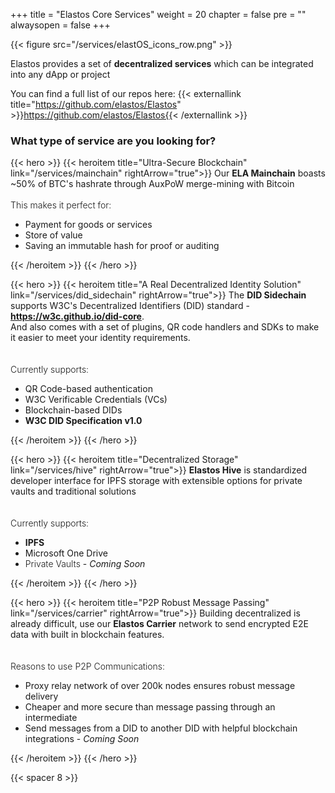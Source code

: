 
+++
title = "Elastos Core Services"
weight = 20
chapter = false
pre = ""
alwaysopen = false
+++

{{< figure src="/services/elastOS_icons_row.png" >}}

Elastos provides a set of **decentralized services** which can be integrated into any dApp or project 

You can find a full list of our repos here: {{< externallink title="https://github.com/elastos/Elastos" >}}https://github.com/elastos/Elastos{{< /externallink >}}

### What type of service are you looking for?

{{< hero >}}
    {{< heroitem title="Ultra-Secure Blockchain" link="/services/mainchain" rightArrow="true">}}
        Our <b>ELA Mainchain</b> boasts ~50% of BTC's hashrate through AuxPoW merge-mining with Bitcoin<br/>
        <br/>
        <span style="font-weight: 300;">This makes it perfect for:</span>
        <ul>
            <li>Payment for goods or services</li>
            <li>Store of value</li>
            <li>Saving an immutable hash for proof or auditing</li>
        </ul>
    {{< /heroitem >}}
{{< /hero >}}

{{< hero >}}
    {{< heroitem title="A Real Decentralized Identity Solution" link="/services/did_sidechain" rightArrow="true">}}
        The <b>DID Sidechain</b> supports W3C's Decentralized Identifiers (DID) standard - 
        <b><a href="https://w3c.github.io/did-core" target="_blank" onclick="event.stopPropagation();">https://w3c.github.io/did-core</a></b>.<br/>
        And also comes with a set of plugins, QR code handlers and SDKs to make it easier to meet your identity requirements.    
        <br/>
        <br/>
        <span style="font-weight: 300;">Currently supports:</span>
        <ul>
            <li>QR Code-based authentication</li>
            <li>W3C Verificable Credentials (VCs)</li>
            <li>Blockchain-based DIDs</li>
            <li><b>W3C DID Specification v1.0</b></li>
        </ul>
    {{< /heroitem >}}
{{< /hero >}}

{{< hero >}}
    {{< heroitem title="Decentralized Storage" link="/services/hive" rightArrow="true">}}
        <b>Elastos Hive</b> is standardized developer interface for IPFS storage with extensible options for private vaults and traditional solutions       
        <br/>
        <br/>
        <span style="font-weight: 300;">Currently supports:</span>
        <ul>
            <li><b>IPFS</b></li>
            <li>Microsoft One Drive</li>
            <li><span style="font-weight: 300;">Private Vaults</span> - <i>Coming Soon</i></li>
        </ul>
    {{< /heroitem >}}
{{< /hero >}}

{{< hero >}}
    {{< heroitem title="P2P Robust Message Passing" link="/services/carrier" rightArrow="true">}}
        Building decentralized is already difficult, use our <b>Elastos Carrier</b> network to send encrypted E2E
        data with built in blockchain features.<br/>       
        <br/>
        <span style="font-weight: 300;">Reasons to use P2P Communications:</span>
        <ul>
            <li>Proxy relay network of over 200k nodes ensures robust message delivery</li>
            <li>Cheaper and more secure than message passing through an intermediate</li>
            <li>Send messages from a DID to another DID with helpful blockchain integrations - <i>Coming Soon</i></li>
        </ul>
        <!--
        <h5>
            <a href="https://github.com/elastos/Elastos.NET.Carrier.Native.SDK" target="_blank" onclick="event.stopPropagation();">
                <i class="fab fa-github" style="color: #222;"></i>
                https://github.com/elastos/Elastos.NET.Carrier.Native.SDK
            </a>
        </h5>
        -->
    {{< /heroitem >}}
{{< /hero >}}

{{< spacer 8 >}}

<!--
### Elastos Services are divided into two types:

## 1. Hosted Public Services or SDKs to Build On

## 2. Nodes You Should Deploy Yourself for Less Common Use Cases

To ease development for common use cases, we host an Elastos ETH Sidechain node and provide SDKs for the Elastos Hive
storage service and Elastos Carrier P2P communication layer.

{{< spacer 1 >}}

{{< hero >}}
    {{< heroitem title="ETH Sidechain" link="https://elaeth.io" linkBlank="true" colspan="4" >}}
        Connect your <b>web3</b> to our hosted RPC ports just like you would to Ethereum.<br/><br/>More info at <a target="_blank" href="https://elaeth.io">elaeth.io</a> or click <a>HERE</a>. 
    {{< /heroitem >}}
    
    {{< heroitem title="Hive Storage" link="https://github.com/elastos?q=hive" linkBlank="true" colspan="4" >}}
        Use our IPFS and extendable decentralized storage layer for your dApps by integrating our SDKs in either
        Java, Swift or C++.
    {{< /heroitem >}}   
    
    {{< heroitem title="Carrier Network" link="https://github.com/elastos?q=carrier" linkBlank="true" colspan="4" >}}
        Build secure dApps with our P2P network and E2E encryption. Our Carrier network allows you to proxy data to ensure it 
        reaches your recipient reliably.
    {{< /heroitem >}}
{{< /hero >}}

{{< spacer 2 >}}

{{< hero >}}
    {{< heroitem title="ELA Mainchain" link="/build/mainchain" colspan="4" >}}
        Run an instance of the Elastos (ELA) Mainchain to access its RPC interface or use our CLI tool to
        manage a wallet or connect to the blockchain directly.
    {{< /heroitem >}}
    
    {{< heroitem title="DID Sidechain" link="https://github.com/elastos/Elastos.DID.Java.SDK" linkBlank="true" colspan="4" >}}
        We recommend building on our elastOS app which has DID plugins, but you can also deploy a DID node yourself.
    {{< /heroitem >}}   
    
    {{< heroitem title="Wallet Service" link="https://github.com/elastos/Elastos.ORG.Wallet.Service" colspan="4" >}}
        This repo provide simple HTTP Restful API for developers to interact with elastos blockchain. 
        You may need to construct your own local node to use some of these API.
    {{< /heroitem >}}
{{< /hero >}}

{{< spacer 8 >}}
-->
